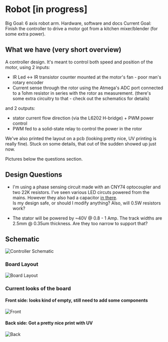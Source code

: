 # Robot [in progress]

Big Goal: 6 axis robot arm. Hardware, software and docs
Current Goal: Finish the controller to drive a motor got from a kitchen mixer/blender (for some extra power).

## What we have (very short overview)

A controller design. It's meant to control both speed and position of the motor, using 2 inputs:

   - IR Led <-> IR transistor counter mounted at the motor's fan - poor man's rotary encoder
   - Current sense through the rotor using the Atmega's ADC port connected to a 1ohm resistor in series with the rotor as measurement. (there's some extra circuitry to that - check out the schematics for details)

   and 2 outputs:

   - stator current flow direction (via the L6202 H-bridge) + PWM power control
   - PWM fed to a solid-state relay to control the power in the rotor


We've also printed the layout on a pcb (looking pretty nice, UV printing is really fine). Stuck on some details, that out of the sudden showed up just now.

Pictures below the questions section.


## Design Questions

* I'm using a phase sensing circuit made with an CNY74 optocoupler and two 22K resistors. I've seen various LED circuts powered from the mains. However they also had a capacitor [in there](http://www.extremecircuits.net/2010/07/mains-powered-white-led-lamp.html).  
Is my design safe, or should I modify anything? Also, will 0.5W resistors work?  

* The stator will be powered by ~40V @ 0.8 - 1 Amp. The track widths are 2.5mm @ 0.35um thickness. Are they too narrow to support that?



## Schematic
![Controller Schematic](http://griminal.net/robot/robot-power.jpg)

### Board Layout
![Board Layout](http://griminal.net/robot/robot-power-brd.jpg)

### Current looks of the board
#### Front side: looks kind of empty, still need to add some components
![Front](http://griminal.net/robot/robot-board-front.jpg)

#### Back side: Got a pretty nice print with UV
![Back](http://griminal.net/robot/robot-board-back.jpg)



